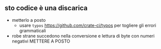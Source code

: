 ## sto codice è una discarica
* metterlo a posto
    * usare `typos` https://github.com/crate-ci/typos per togliere gli errori grammaticali
* robe strane succedono nella conversione e lettura di byte con numeri negativi METTERE A POSTO